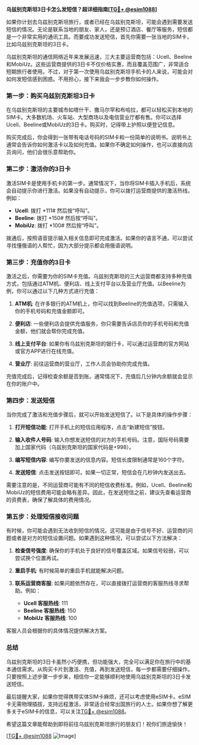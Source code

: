 **乌兹别克斯坦3日卡怎么发短信？超详细指南[[TG💪+ @esim1088](https://t.me/s/esim1088)]**

如果你计划去乌兹别克斯坦旅行，或者已经在乌兹别克斯坦，可能会遇到需要发送短信的情况。无论是联系当地的朋友、家人，还是预订酒店、餐厅等服务，短信都是一个非常实用的通讯工具。而要成功发送短信，首先你需要一张当地的SIM卡，比如乌兹别克斯坦的3日卡。

乌兹别克斯坦的通信网络近年来发展迅速，三大主要运营商包括：Ucell、Beeline和MobiUz。这些运营商提供的3日卡不仅价格实惠，而且覆盖范围广，非常适合短期旅行者使用。不过，对于第一次使用乌兹别克斯坦手机卡的人来说，可能会对如何发短信感到困惑。不用担心，接下来我会一步步教你如何操作。

### 第一步：购买乌兹别克斯坦3日卡

在乌兹别克斯坦的主要城市如塔什干、撒马尔罕和布哈拉，都可以轻松买到本地的SIM卡。大多数机场、火车站、大型商场以及电信营业厅都有售。你可以选择Ucell、Beeline或MobiUz的3日卡。购买时，记得带上护照以便登记信息。

购买完成后，你会得到一张带有电话号码的SIM卡和一份简单的说明书。说明书上通常会告诉你如何激活卡以及如何充值。如果你不确定如何操作，也可以直接向店员询问，他们会很乐意帮助你。

### 第二步：激活你的3日卡

激活SIM卡是使用手机卡的第一步。通常情况下，当你将SIM卡插入手机后，系统会自动提示你进行激活。如果没有自动提示，你可以拨打运营商提供的激活热线。例如：

- **Ucell**: 拨打 *111# 然后按“呼叫”。
- **Beeline**: 拨打 *150# 然后按“呼叫”。
- **MobiUz**: 拨打 *100# 然后按“呼叫”。

拨通后，按照语音提示输入相关信息即可完成激活。如果你的语言不通，可以尝试寻找懂俄语的人帮忙，因为大部分提示都会用俄语说明。

### 第三步：充值你的3日卡

激活之后，你需要为你的SIM卡充值。乌兹别克斯坦的三大运营商都支持多种充值方式，包括通过ATM机、便利店、线上支付平台以及营业厅充值。以Beeline为例，你可以通过以下几种方式进行充值：

1. **ATM机**: 在许多银行的ATM机上，你可以找到Beeline的充值选项，只需输入你的手机号码和充值金额即可。
   
2. **便利店**: 一些便利店会提供充值服务，你只需要告诉店员你的手机号码和充值金额，他们就会帮你完成充值。

3. **线上支付平台**: 如果你有乌兹别克斯坦的银行卡，可以通过运营商的官方网站或官方APP进行在线充值。

4. **营业厅**: 前往运营商的营业厅，工作人员会协助你完成充值。

充值完成后，记得检查余额是否到账。通常情况下，充值后几分钟内余额就会显示在你的账户中。

### 第四步：发送短信

当你完成了激活和充值步骤后，就可以开始发送短信了。以下是具体的操作步骤：

1. **打开短信功能**: 打开手机上的短信应用程序，点击“新建短信”按钮。

2. **输入收件人号码**: 输入你想发送短信的对方的手机号码。注意，国际号码需要加上国家代码（乌兹别克斯坦的国家代码是+998）。

3. **编写短信内容**: 编写你要发送的信息内容。短信长度限制通常是160个字符。

4. **发送短信**: 点击发送按钮即可。如果一切正常，短信会在几秒钟内发送出去。

需要注意的是，不同运营商可能有不同的短信收费标准。例如，Ucell、Beeline和MobiUz的短信费用可能会略有差异。因此，在发送短信之前，建议先查看运营商的资费表，确保了解具体的费用情况。

### 第五步：处理短信接收问题

有时候，你可能会遇到无法收到短信的情况。这可能是由于信号不好、运营商的问题或者是对方的短信设置问题。如果遇到这种情况，可以尝试以下方法解决：

1. **检查信号强度**: 确保你的手机处于良好的信号覆盖区域。如果信号较弱，可以尝试换个位置再试。

2. **重启手机**: 有时候简单的重启手机就能解决问题。

3. **联系运营商客服**: 如果问题依然存在，可以直接拨打运营商的客服热线寻求帮助。例如：

   - **Ucell 客服热线**: 111
   - **Beeline 客服热线**: 150
   - **MobiUz 客服热线**: 100

客服人员会根据你的具体情况提供解决方案。

### 总结

乌兹别克斯坦的3日卡虽然小巧便携，但功能强大，完全可以满足你在旅行中的基本通信需求。从购买卡片到激活、充值，再到发送短信，每一步都需要仔细操作。只要按照上述步骤一步步来，相信你一定能够顺利地使用乌兹别克斯坦的3日卡发送短信。

最后提醒大家，如果你觉得携带实体SIM卡麻烦，还可以考虑使用eSIM卡。eSIM卡无需物理插拔，支持远程激活，非常适合经常出国旅行的人士。如果你想了解更多关于eSIM卡的信息，可以关注[TG💪+ @esim1088](https://t.me/s/esim1088)。

希望这篇文章能帮助到即将前往乌兹别克斯坦旅行的朋友们！祝你们旅途愉快！

[[TG💪+ @esim1088](https://t.me/s/esim1088) ![Image](https://i.postimg.cc/4NQfJmqS/Snipaste-2025-05-13-00-14-12.png)]